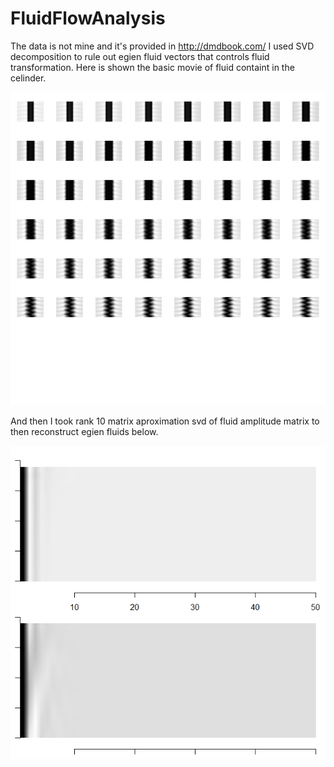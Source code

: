 # FluidFlowAnalysis

The data is not mine and it's provided in http://dmdbook.com/
I used SVD decomposition to rule out egien fluid vectors that controls fluid transformation. Here is shown the basic movie of fluid containt in the celinder.

![alt text](fluid_flows.png)

And then I took rank 10 matrix aproximation svd of fluid amplitude matrix to then reconstruct egien fluids below.

![alt text](egien_flows.png)
